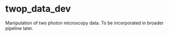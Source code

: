 # twop_data_dev
Manipulation of two photon microscopy data. To be incorporated in broader pipeline later.
